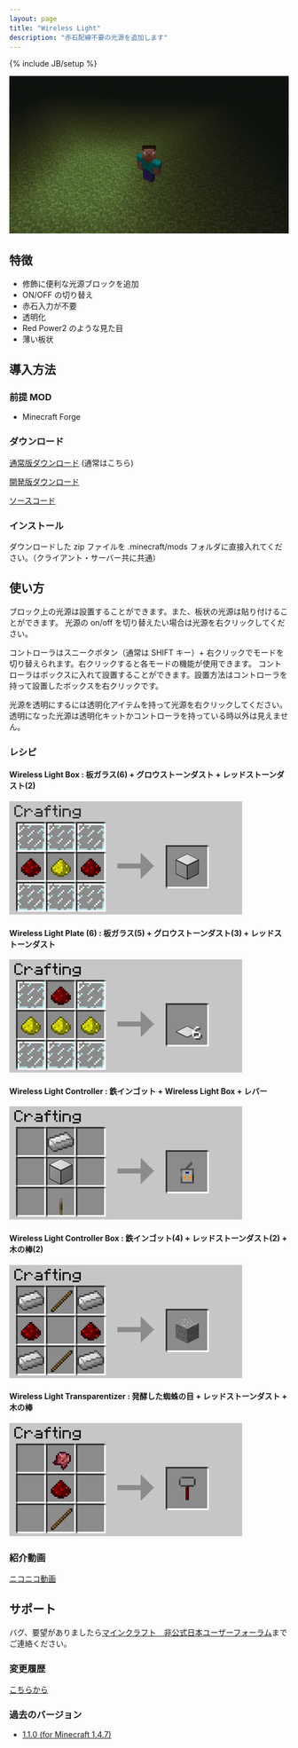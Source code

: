 ```yaml
---
layout: page
title: "Wireless Light"
description: "赤石配線不要の光源を追加します"
---
```

{% include JB/setup %}

![Wireless Light の画面サンプル](img/ss.png)

特徴
----

- 修飾に便利な光源ブロックを追加
- ON/OFF の切り替え
- 赤石入力が不要
- 透明化
- Red Power2 のような見た目
- 薄い板状


導入方法
--------

### 前提 MOD

- Minecraft Forge

### **ダウンロード**

[通常版ダウンロード][release_download] (通常はこちら)

[開発版ダウンロード][dev_download]

[ソースコード][GitHub]

### インストール

ダウンロードした zip ファイルを .minecraft/mods フォルダに直接入れてください。（クライアント・サーバー共に共通）


使い方
------

ブロック上の光源は設置することができます。また、板状の光源は貼り付けることができます。
光源の on/off を切り替えたい場合は光源を右クリックしてください。

コントローラはスニークボタン（通常は SHIFT キー）+ 右クリックでモードを切り替えられます。右クリックすると各モードの機能が使用できます。
コントローラはボックスに入れて設置することができます。設置方法はコントローラを持って設置したボックスを右クリックです。

光源を透明にするには透明化アイテムを持って光源を右クリックしてください。透明になった光源は透明化キットかコントローラを持っている時以外は見えません。

### レシピ

#### Wireless Light Box : 板ガラス(6) + グロウストーンダスト + レッドストーンダスト(2)

![Wireless Light Box](img/RecipeLightBox.png)

#### Wireless Light Plate (6) : 板ガラス(5) + グロウストーンダスト(3) + レッドストーンダスト

![Wireless Light Plate](img/RecipeLightPlate.png)

#### Wireless Light Controller : 鉄インゴット + Wireless Light Box + レバー

![Wireless Light Controller](img/RecipeController.png)

#### Wireless Light Controller Box : 鉄インゴット(4) + レッドストーンダスト(2) + 木の棒(2)

![Wireless Light Controller Box](img/RecipeControllerBox.png)

#### Wireless Light Transparentizer : 発酵した蜘蛛の目 + レッドストーンダスト + 木の棒

![Wireless Light Transparentizer](img/RecipeTransparentizer.png)

### 紹介動画

[ニコニコ動画](http://www.nicovideo.jp/watch/sm20711306)


サポート
--------
バグ、要望がありましたら[マインクラフト　非公式日本ユーザーフォーラム][forum]までご連絡ください。

### 変更履歴

[こちらから](https://github.com/AtoCrafter/WirelessLight/blob/master/ChangeLog.txt)

### 過去のバージョン

- [1.1.0 \(for Minecraft 1.4.7\)](release/WirelessLight.1.1.0.Universal.forMC1.4.7.zip)


[release_download]: https://copy.com/vWmwThJO2tWW
[dev_download]: https://copy.com/YEi6EUK8Ak2q
[forum]: http://forum.minecraftuser.jp/viewtopic.php?f=13&t=4123
[GitHub]: https://github.com/AtoCrafter/WirelessLight
